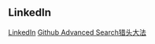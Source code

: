 
## LinkedIn

[LinkedIn](https://www.zhihu.com/question/21308578)
[Github Advanced Search猎头大法](http://wangchao.de/github-advanced-search%E7%8C%8E%E5%A4%B4%E5%A4%A7%E6%B3%95/)

